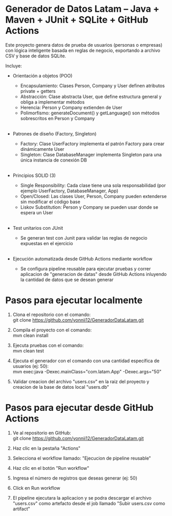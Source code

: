 # Generador de Datos Latam – Java + Maven + JUnit + SQLite + GitHub Actions

Este proyecto genera datos de prueba de usuarios (personas o empresas) con lógica inteligente basada en reglas de negocio, exportando a archivo CSV y base de datos SQLite.


Incluye:

- Orientación a objetos (POO)
  
    - Encapsulamiento: Clases Person, Company y User definen atributos private + getters 
    - Abstracción: Clase abstracta User, que define estructura general y obliga a implementar métodos 
    - Herencia: Person y Company extienden de User 
    - Polimorfismo: generateDocument() y getLanguage() son métodos sobrescritos en Person y Company<br><br>
  
- Patrones de diseño (Factory, Singleton)

    - Factory: Clase UserFactory implementa el patrón Factory para crear dinámicamente User
    - Singleton: Clase DatabaseManager implementa Singleton para una única instancia de conexión DB<br><br>

- Principios SOLID (3)

    - Single Responsibility: Cada clase tiene una sola responsabilidad (por ejemplo UserFactory, DatabaseManager, App)
    - Open/Closed: Las clases User, Person, Company pueden extenderse sin modificar el código base
    - Liskov Substitution: Person y Company se pueden usar donde se espera un User<br><br>

- Test unitarios con JUnit

    - Se generan test con Junit para validar las reglas de negocio expuestas en el ejercicio<br><br>

- Ejecución automatizada desde GitHub Actions mediante workflow

    - Se configura pipeline reusable para ejecutar pruebas y correr aplicacion de "generacion de datas" desde GitHub Actions inluyendo la cantidad de datos que se desean generar
  

# Pasos para ejecutar localmente

1. Clona el repositorio con el comando: <br>
git clone https://github.com/yonnii12/GeneradorDataLatam.git

2. Compila el proyecto con el comando: <br>
mvn clean install

3. Ejecuta pruebas con el comando: <br>
mvn clean test

4. Ejecuta el generador con el comando con una cantidad específica de usuarios (ej: 50): <br>
mvn exec:java -Dexec.mainClass="com.latam.App" -Dexec.args="50"

5. Validar creacion del archivo "users.csv" en la raiz del proyecto y creacion de la base de datos local "users.db"

# Pasos para ejecutar desde GitHub Actions

1. Ve al repositorio en GitHub: <br>
git clone https://github.com/yonnii12/GeneradorDataLatam.git

2. Haz clic en la pestaña "Actions"

3. Selecciona el workflow llamado: "Ejecucion de pipeline reusable"

4. Haz clic en el botón "Run workflow"

5. Ingresa el número de registros que deseas generar (ej: 50)

6. Click en Run workflow

7. El pipeline ejecutara la aplicacion y se podra descargar el archivo "users.csv" como artefacto desde el job llamado "Subir users.csv como artifact"


  
